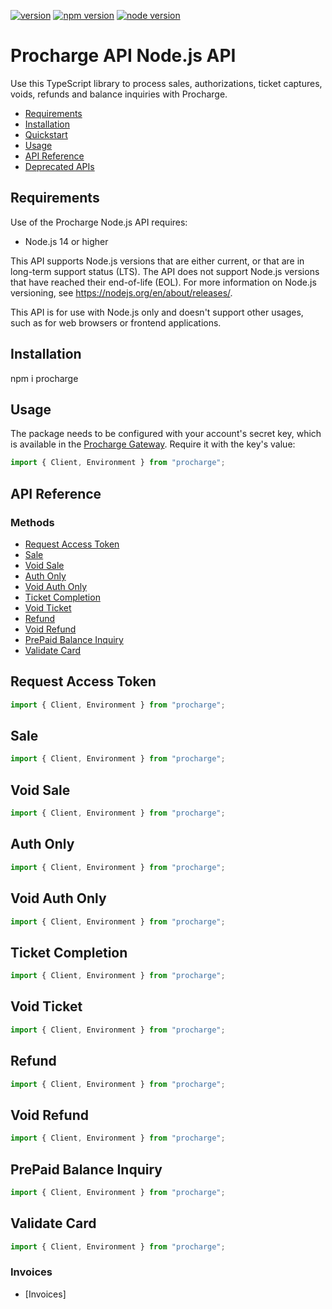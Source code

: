 [![version](https://img.shields.io/badge/version-1.0.0-yellow.svg)](https://semver.org)
[![npm version](https://img.shields.io/badge/npm-10.8.3-red.svg)](https://semver.org)
[![node version](https://img.shields.io/badge/node-v20.13.1-green.svg)](https://semver.org)

# Procharge API Node.js API

Use this TypeScript library to process sales, authorizations, ticket captures, voids, refunds and balance inquiries with Procharge.

* [Requirements](#requirements)
* [Installation](#installation)
* [Quickstart](#quickstart)
* [Usage](#usage)
* [API Reference](#api-reference)
* [Deprecated APIs](#deprecated-apis)

## Requirements

Use of the Procharge Node.js API requires:

* Node.js 14 or higher

This API supports Node.js versions that are either current, or that are in long-term support status (LTS).  The API does not support Node.js versions that have reached their end-of-life (EOL).  For more information on Node.js versioning, see <https://nodejs.org/en/about/releases/>.

This API is for use with Node.js only and doesn't support other usages, such as for web browsers or frontend applications.

## Installation

npm i procharge

## Usage
The package needs to be configured with your account's secret key, which is
available in the [Procharge Gateway][secure2]. Require it with the key's
value:

<!-- prettier-ignore -->
```js
import { Client, Environment } from "procharge";
```

## API Reference

### Methods
* [Request Access Token](#request-access-token)
* [Sale](#sale)
* [Void Sale](#void-sale)
* [Auth Only](#auth-only)
* [Void Auth Only](#void-auth-only)
* [Ticket Completion](#ticket-completion)
* [Void Ticket](#void-ticket)
* [Refund](#refund)
* [Void Refund](#void-refund)
* [PrePaid Balance Inquiry](#prepaid-balance-inquiry)
* [Validate Card](#validate-card)

## Request Access Token
<!-- prettier-ignore -->
```js
import { Client, Environment } from "procharge";
```

## Sale
<!-- prettier-ignore -->
```js
import { Client, Environment } from "procharge";
```
## Void Sale
<!-- prettier-ignore -->
```js
import { Client, Environment } from "procharge";
```

## Auth Only
<!-- prettier-ignore -->
```js
import { Client, Environment } from "procharge";
```

## Void Auth Only
<!-- prettier-ignore -->
```js
import { Client, Environment } from "procharge";
```

## Ticket Completion
<!-- prettier-ignore -->
```js
import { Client, Environment } from "procharge";
```
## Void Ticket
<!-- prettier-ignore -->
```js
import { Client, Environment } from "procharge";
```

## Refund
<!-- prettier-ignore -->
```js
import { Client, Environment } from "procharge";
```

## Void Refund
<!-- prettier-ignore -->
```js
import { Client, Environment } from "procharge";
```
## PrePaid Balance Inquiry
<!-- prettier-ignore -->
```js
import { Client, Environment } from "procharge";
```

## Validate Card
<!-- prettier-ignore -->
```js
import { Client, Environment } from "procharge";
```

### Invoices
* [Invoices]

[Procharge API]: https://dev-api.procharge.com/api/developers
[sign up with procharge]: https://secure2.procharge.com

[secure2]: https://secure2.procharge.com
[version]: 1.0.0
